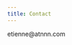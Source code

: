 ```yaml
---
title: Contact
---
```


<div position="relative">nn.com <div style="float:left">etienne@atn</div></div>
